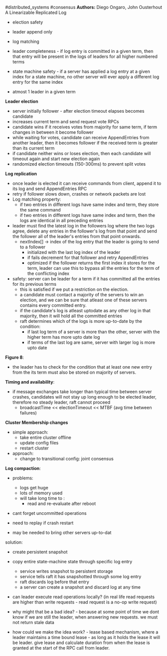 #distributed_systems #consensus 
**Authors:**  Diego Ongaro, John Ousterhout
A Linearizable Replicated Log

- election safety
- leader append only
- log matching
- leader completeness - if log entry is committed in a given term, then that entry will be present in the logs of leaders for all higher numbered terms
- state machine safety - if a server has applied  a log entry at a given index for a state machine, no other server will ever apply a different  log entry for the same index



- atmost 1 leader in a given term

**Leader election**
- server initially follower - after election timeout elapses becomes candidate
- increases current term and send request vote RPCs
- candidate wins if it receives votes from majority for same term, if term changes in between it become follower
- while waiting for votes, candidate can receive AppendEntries from another leader, then it becomes follower if the received term is greater than its current term
- if candidate neither wins or loses election, then each candidate will timeout again and start new election again
- randomized election timeouts (150-300ms) to prevent split votes


**Log replication**
- once leader is elected it can receive commands from client, append it to its log and send AppendEntries RPC
- retry if follower slows down, crashes or network packets are lost
- Log matching property:
	- if two entries in different logs have same index and term, they store the same command
	- if two entries in different logs have same index and term, then the logs are identical in all preceding entries
- leader must find the latest log in the followers log where the two logs agree, delete any entries in the follower's log from that point and send the follower all of the leader's entries from that point onwards.
	- nextIndex[] -> index of the log entry that the leader is going to send to a follower
		- initialized with the last log index of the leader
		- if fails decrement for that follower and retry AppendEntries
		- optimized if the follower returns the first index it stores for the term, leader can use this to bypass all the entries for the term of the conflicting index
- safety: server can be leader for a term if it has committed all the entries for its previous terms
	- this is satisfied if we put a restriction on the election.
	- a candidate must contact a majority of the servers to win an election, and we can be sure that atleast one of these servers contains every committed entry.
	- if the candidate's log is atleast uptodate as any other log in that majority, then it will hold all the committed entries
	- raft determines which of the logs is more up-to-date by the condition:
		- if last log term of a server is more than the other, server with the higher term has more upto date log
		- if terms of the last log are same, server with larger log is more upto date


**Figure 8**:
- the leader has to check for the condition that at least one new entry from the its term must also be stored on majority of servers.


**Timing and availability**:
- if message exchanges take longer than typical time between server crashes, candidates will not stay up long enough to be elected leader, therefore no steady leader, raft cannot proceed
	- broadcastTime << electionTimeout << MTBF (avg time between failures)



**Cluster Membership changes**
- simple approach:
	- take entire cluster offline 
	- update config files
	- restart cluster
- approach:
	- change to transitional config: joint consensus



**Log compaction**:
- problems:
	- logs get huge
	- lots of memory used
	- will take long time to :
		- read and re-evaluate after reboot

- cant forget uncommitted operations
- need to replay if crash restart
- may be needed to bring other servers up-to-dat

solution:
- create persistent snapshot
- copy entire state-machine state through specific log entry
	- service writes snapshot to persistent storage
	- service tells raft it has snapshotted through some log entry
	- raft discards log before that entry
	- a server can create a snapshot and discard log at any time




- can leader execute read operations locally? (in real life read requests are higher than write requests - read request is a no-op write request)
- why might that be a bad idea? - because at some point of time we dont know if we are still the leader, when answering new requests. we must not return stale data
- how could we make the idea work? - lease based mechanism, where a leader maintains a time bound lease - as long as it holds the lease it will be leader. give lease and calculate duration from when the lease is granted at the start of the RPC call from leader.
